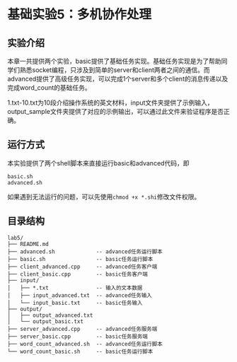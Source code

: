 # 基础实验5：多机协作处理

## 实验介绍

本章一共提供两个实验，basic提供了基础任务实现。基础任务实现是为了帮助同学们熟悉socket编程，只涉及到简单的server和client两者之间的通信。而advanced提供了高级任务实现，可以完成1个server和多个client的消息传递以及完成word_count的基础任务。

1.txt-10.txt为10段介绍操作系统的英文材料，input文件夹提供了示例输入，output_sample文件夹提供了对应的示例输出，可以通过此文件来验证程序是否正确。

## 运行方式

本实验提供了两个shell脚本来直接运行basic和advanced代码，即

```
basic.sh
advanced.sh
```

如果遇到无法运行的问题，可以先使用`chmod +x *.shi`修改文件权限。


## 目录结构

```
lab5/
├── README.md
├── advanced.sh             -- advanced任务运行脚本
├── basic.sh                -- basic任务运行脚本
├── client_advanced.cpp     -- advanced任务客户端
├── client_basic.cpp        -- basic任务客户端
├── input/
│   ├── *.txt               -- 输入的文本数据
│   ├── input_advanced.txt  -- advanced任务输入
│   └── input_basic.txt     -- basic任务输入
├── output/
│   ├── output_advanced.txt
│   └── output_basic.txt
├── server_advanced.cpp     -- advanced任务服务端
├── server_basic.cpp        -- basic任务服务端
├── word_count_advanced.sh  -- advanced任务运行脚本
└── word_count_basic.sh     -- basic任务运行脚本
```

